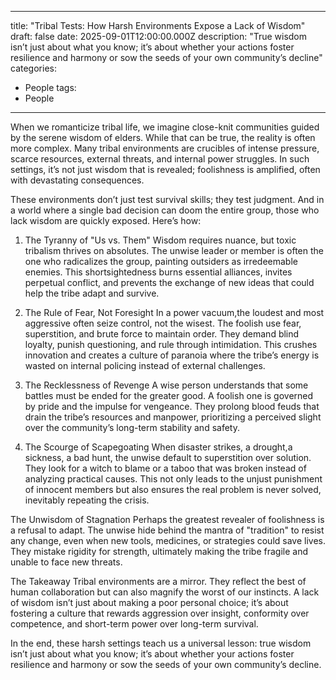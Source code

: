 
---
title: "Tribal Tests: How Harsh Environments Expose a Lack of Wisdom"
draft: false
date: 2025-09-01T12:00:00.000Z
description: "True wisdom isn’t just about what you know; it’s about whether your actions foster resilience and harmony or sow the seeds of your own community’s decline"
categories:
  - People
tags:
  - People
---

When we romanticize tribal life, we imagine close-knit communities guided by the serene wisdom of elders. While that can be true, the reality is often more complex. Many tribal environments are crucibles of intense pressure, scarce resources, external threats, and internal power struggles. In such settings, it’s not just wisdom that is revealed; foolishness is amplified, often with devastating consequences.

These environments don’t just test survival skills; they test judgment. And in a world where a single bad decision can doom the entire group, those who lack wisdom are quickly exposed. Here’s how:

1. The Tyranny of "Us vs. Them" Wisdom requires nuance, but toxic tribalism thrives on absolutes. The unwise leader or member is often the one who radicalizes the group, painting outsiders as irredeemable enemies. This shortsightedness burns essential alliances, invites perpetual conflict, and prevents the exchange of new ideas that could help the tribe adapt and survive.

2. The Rule of Fear, Not Foresight In a power vacuum,the loudest and most aggressive often seize control, not the wisest. The foolish use fear, superstition, and brute force to maintain order. They demand blind loyalty, punish questioning, and rule through intimidation. This crushes innovation and creates a culture of paranoia where the tribe’s energy is wasted on internal policing instead of external challenges.

3. The Recklessness of Revenge A wise person understands that some battles must be ended for the greater good. A foolish one is governed by pride and the impulse for vengeance. They prolong blood feuds that drain the tribe’s resources and manpower, prioritizing a perceived slight over the community’s long-term stability and safety.

4. The Scourge of Scapegoating When disaster strikes, a drought,a sickness, a bad hunt, the unwise default to superstition over solution. They look for a witch to blame or a taboo that was broken instead of analyzing practical causes. This not only leads to the unjust punishment of innocent members but also ensures the real problem is never solved, inevitably repeating the crisis.

The Unwisdom of Stagnation Perhaps the greatest revealer of foolishness is a refusal to adapt. The unwise hide behind the mantra of "tradition" to resist any change, even when new tools, medicines, or strategies could save lives. They mistake rigidity for strength, ultimately making the tribe fragile and unable to face new threats.

The Takeaway Tribal environments are a mirror. They reflect the best of human collaboration but can also magnify the worst of our instincts. A lack of wisdom isn’t just about making a poor personal choice; it’s about fostering a culture that rewards aggression over insight, conformity over competence, and short-term power over long-term survival.

In the end, these harsh settings teach us a universal lesson: true wisdom isn’t just about what you know; it’s about whether your actions foster resilience and harmony or sow the seeds of your own community’s decline.
